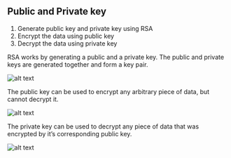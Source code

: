 ## Public and Private key


1. Generate public key and private key using RSA
2. Encrypt the data using public key
3. Decrypt the data using private key

RSA works by generating a public and a private key. The public and private keys are generated together and form a key pair.


![alt text](https://www.sohamkamani.com/golang/rsa-encryption/key-pair.svg)


The public key can be used to encrypt any arbitrary piece of data, but cannot decrypt it.

![alt text](https://www.sohamkamani.com/golang/rsa-encryption/encryption.svg)


The private key can be used to decrypt any piece of data that was encrypted by it’s corresponding public key.

![alt text](https://www.sohamkamani.com/golang/rsa-encryption/decryption.svg)
